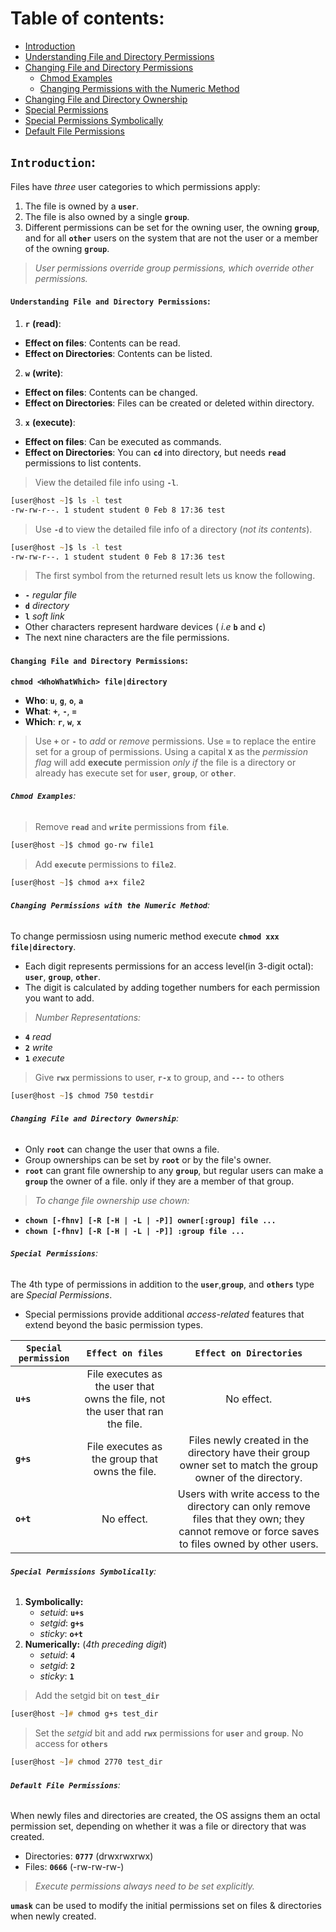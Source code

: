 # **Table of contents**:
  - [Introduction](#introduction)
  - [Understanding File and Directory Permissions](#understanding-file-and-directory-permissions)
  - [Changing File and Directory Permissions](#changing-file-and-directory-permissions)
    - [Chmod Examples](#chmod-examples)
    - [Changing Permissions with the Numeric Method](#changing-permissions-with-numeric-method)
  - [Changing File and Directory Ownership](#changing-file-and-directory-ownership)
  - [Special Permissions](#special-permissions)
  - [Special Permissions Symbolically](#special-permissions-symbolically)
  - [Default File Permissions](#default-file-permissions)

## **`Introduction`:**
Files have *three* user categories to which permissions apply:
1. The file is owned by a **`user`**.
2. The file is also owned by a single **`group`**.
3. Different permissions can be set for the owning user, the owning **`group`**, and for all **`other`** users on the system that are not the user or a member of the owning **`group`**.

>  *User permissions override group permissions, which override other permissions.*

#### **`Understanding File and Directory Permissions`:**

1. **`r`** **(read)**:
  - **Effect on files**: Contents can be read.
  - **Effect on Directories**: Contents can be listed.

2. **`w`** **(write)**:
  - **Effect on files**: Contents can be changed.
  - **Effect on Directories**: Files can be created or deleted within directory.

3. **`x`** **(execute)**:
  - **Effect on files**: Can be executed as commands.
  - **Effect on Directories**: You can **`cd`** into directory, but needs **`read`** permissions to list contents.

> View the detailed file info using **`-l`**.

```zsh
[user@host ~]$ ls -l test
-rw-rw-r--. 1 student student 0 Feb 8 17:36 test
```

> Use **`-d`** to view the detailed file info of a directory (*not its contents*).

```zsh
[user@host ~]$ ls -l test
-rw-rw-r--. 1 student student 0 Feb 8 17:36 test
```

> The first symbol from the returned result lets us know the following.

- **`-`**  *regular file*
- **`d`** *directory*
- **`l`**  *soft link*
- Other characters represent hardware devices ( *i.e* **`b`** and **`c`**) 
- The next nine characters are the file permissions.

#### **`Changing File and Directory Permissions`**:

**`chmod <WhoWhatWhich> file|directory`**

- **Who**: **`u`**, **`g`**, **`o`**, **`a`** 
- **What**: **`+`**, **`-`**, **`=`** 
- **Which**: **`r`**, **`w`**, **`x`** 

> Use **`+`** or **`-`** to *add* or *remove* permissions. Use **`=`** to replace the entire set for a group of permissions.
> Using a capital **`X`** as the *permission flag* will add **execute** permission *only if* the file is a directory or already has execute set for **`user`**, **`group`**, or **`other`**.

###### **`Chmod Examples`**:

> Remove **`read`** and **`write`** permissions from **`file`**.

```zsh
[user@host ~]$ chmod go-rw file1
```

> Add **`execute`** permissions to **`file2`**.

```zsh
[user@host ~]$ chmod a+x file2
```

###### **`Changing Permissions with the Numeric Method`**:

To change permissiosn using numeric method execute **`chmod xxx file|directory`**.
- Each digit represents permissions for an access level(in 3-digit octal): **`user`**, **`group`**, **`other`**.
- The digit is calculated by adding together numbers for each permission you want to add.

> *Number Representations:*
 - **`4`** *read*
 - **`2`** *write*
 - **`1`** *execute*


 > Give **`rwx`** permissions to user, **`r-x`** to group, and **`---`** to others

 ```zsh
[user@host ~]$ chmod 750 testdir
 ```

###### **`Changing File and Directory Ownership`**:

- Only **`root`** can change the user that owns a file. 
- Group ownerships can be set by **`root`** or by the file's owner. 
- **`root`** can grant file ownership to any **`group`**, but regular users can make a **`group`** the owner of a file. only if they are a member of that group.

> *To change file ownership use chown:*
  - **`chown [-fhnv] [-R [-H | -L | -P]] owner[:group] file ...`**
  - **`chown [-fhnv] [-R [-H | -L | -P]] :group file ...`**


###### **`Special Permissions`**:

The 4th type of permissions in addition to the **`user`**,**`group`**, and **`others`** type are *Special Permissions*.
-  Special permissions provide additional *access-related* features that extend beyond the basic permission types. 



| **`Special permission`** |     **`Effect on files`**                             |     **`Effect on Directories`**        | 
|--------------------------|:-----------------------------------------------------:|:----------------------:|
| **`u+s `**               |   File executes as the user that owns the file, not the user that ran the file.             |    No effect.                    |
| **`g+s`**                |    File executes as the group that owns the file.   |    Files newly created in the directory have their group owner set to match the group owner of the directory.                    |              
| **`o+t`**                |   No effect. |           Users with write access to the directory can only remove files that they own; they cannot remove or force saves to files owned by other users.            |

###### **`Special Permissions Symbolically`**:

1. **Symbolically:** 
    - *setuid*: **`u+s`**
    - *setgid*: **`g+s`** 
    - *sticky*: **`o+t`**
2. **Numerically:** (*4th preceding digit*)
    - *setuid*: **`4`** 
    - *setgid*: **`2`**
    - *sticky*: **`1`**

> Add the setgid bit on **`test_dir`**

```zsh
[user@host ~]# chmod g+s test_dir
```

> Set the *setgid* bit and add **`rwx`** permissions for **`user`** and **`group`**. No access for **`others`**

```zsh
[user@host ~]# chmod 2770 test_dir
```

###### **`Default File Permissions`**:

When newly files and directories are created, the OS assigns them an octal permission set, depending on whether it was a file or directory that was created.
- Directories: **`0777`** (drwxrwxrwx)
- Files: **`0666`** (-rw-rw-rw-)

> *Execute permissions always need to be set explicitly.* 

**`umask`** can be used to modify the initial permissions set on files & directories when newly created.
